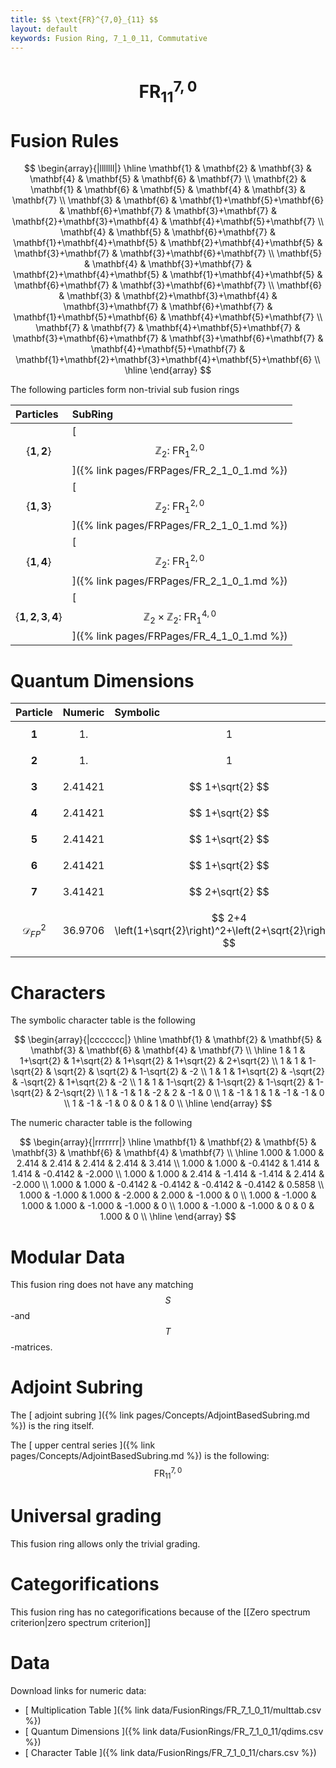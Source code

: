 ```yaml
---
title: $$ \text{FR}^{7,0}_{11} $$
layout: default
keywords: Fusion Ring, 7_1_0_11, Commutative
---
```

# $$ \text{FR}^{7,0}_{11} $$


# Fusion Rules

$$
\begin{array}{|lllllll|}
\hline
 \mathbf{1} & \mathbf{2} & \mathbf{3} & \mathbf{4} & \mathbf{5} & \mathbf{6} & \mathbf{7} \\
 \mathbf{2} & \mathbf{1} & \mathbf{6} & \mathbf{5} & \mathbf{4} & \mathbf{3} & \mathbf{7} \\
 \mathbf{3} & \mathbf{6} & \mathbf{1}+\mathbf{5}+\mathbf{6} & \mathbf{6}+\mathbf{7} & \mathbf{3}+\mathbf{7} & \mathbf{2}+\mathbf{3}+\mathbf{4} & \mathbf{4}+\mathbf{5}+\mathbf{7} \\
 \mathbf{4} & \mathbf{5} & \mathbf{6}+\mathbf{7} & \mathbf{1}+\mathbf{4}+\mathbf{5} & \mathbf{2}+\mathbf{4}+\mathbf{5} & \mathbf{3}+\mathbf{7} & \mathbf{3}+\mathbf{6}+\mathbf{7} \\
 \mathbf{5} & \mathbf{4} & \mathbf{3}+\mathbf{7} & \mathbf{2}+\mathbf{4}+\mathbf{5} & \mathbf{1}+\mathbf{4}+\mathbf{5} & \mathbf{6}+\mathbf{7} & \mathbf{3}+\mathbf{6}+\mathbf{7} \\
 \mathbf{6} & \mathbf{3} & \mathbf{2}+\mathbf{3}+\mathbf{4} & \mathbf{3}+\mathbf{7} & \mathbf{6}+\mathbf{7} & \mathbf{1}+\mathbf{5}+\mathbf{6} & \mathbf{4}+\mathbf{5}+\mathbf{7} \\
 \mathbf{7} & \mathbf{7} & \mathbf{4}+\mathbf{5}+\mathbf{7} & \mathbf{3}+\mathbf{6}+\mathbf{7} & \mathbf{3}+\mathbf{6}+\mathbf{7} & \mathbf{4}+\mathbf{5}+\mathbf{7} & \mathbf{1}+\mathbf{2}+\mathbf{3}+\mathbf{4}+\mathbf{5}+\mathbf{6} \\
\hline
\end{array}
$$


The following particles form non-trivial sub fusion rings

| Particles | SubRing |
| :------ | :------ |
| $$ \{\mathbf{1},\mathbf{2}\} $$ | [ $$ \mathbb{Z}_2:\ \text{FR}^{2,0}_{1} $$ ]({% link pages/FRPages/FR_2_1_0_1.md %}) |
| $$ \{\mathbf{1},\mathbf{3}\} $$ | [ $$ \mathbb{Z}_2:\ \text{FR}^{2,0}_{1} $$ ]({% link pages/FRPages/FR_2_1_0_1.md %}) |
| $$ \{\mathbf{1},\mathbf{4}\} $$ | [ $$ \mathbb{Z}_2:\ \text{FR}^{2,0}_{1} $$ ]({% link pages/FRPages/FR_2_1_0_1.md %}) |
| $$ \{\mathbf{1},\mathbf{2},\mathbf{3},\mathbf{4}\} $$ | [ $$ \mathbb{Z}_2\times \mathbb{Z}_2:\ \text{FR}^{4,0}_{1} $$ ]({% link pages/FRPages/FR_4_1_0_1.md %}) |


# Quantum Dimensions

| Particle | Numeric | Symbolic |
| :------ | :------ | :------ |
| $$ \mathbf{1} $$ | $$ 1. $$ | $$ 1 $$ |
| $$ \mathbf{2} $$ | $$ 1. $$ | $$ 1 $$ |
| $$ \mathbf{3} $$ | $$ 2.41421 $$ | $$ 1+\sqrt{2} $$ |
| $$ \mathbf{4} $$ | $$ 2.41421 $$ | $$ 1+\sqrt{2} $$ |
| $$ \mathbf{5} $$ | $$ 2.41421 $$ | $$ 1+\sqrt{2} $$ |
| $$ \mathbf{6} $$ | $$ 2.41421 $$ | $$ 1+\sqrt{2} $$ |
| $$ \mathbf{7} $$ | $$ 3.41421 $$ | $$ 2+\sqrt{2} $$ |
| $$ \mathcal{D}_{FP}^2 $$ | $$ 36.9706 $$ | $$ 2+4 \left(1+\sqrt{2}\right)^2+\left(2+\sqrt{2}\right)^2 $$ |

# Characters

The symbolic character table is the following

$$
\begin{array}{|ccccccc|}
\hline
 \mathbf{1} & \mathbf{2} & \mathbf{5} & \mathbf{3} & \mathbf{6} & \mathbf{4} & \mathbf{7} \\
\hline
 1 & 1 & 1+\sqrt{2} & 1+\sqrt{2} & 1+\sqrt{2} & 1+\sqrt{2} & 2+\sqrt{2} \\
 1 & 1 & 1-\sqrt{2} & \sqrt{2} & \sqrt{2} & 1-\sqrt{2} & -2 \\
 1 & 1 & 1+\sqrt{2} & -\sqrt{2} & -\sqrt{2} & 1+\sqrt{2} & -2 \\
 1 & 1 & 1-\sqrt{2} & 1-\sqrt{2} & 1-\sqrt{2} & 1-\sqrt{2} & 2-\sqrt{2} \\
 1 & -1 & 1 & -2 & 2 & -1 & 0 \\
 1 & -1 & 1 & 1 & -1 & -1 & 0 \\
 1 & -1 & -1 & 0 & 0 & 1 & 0 \\
\hline
\end{array}
$$

The numeric character table is the following

$$
\begin{array}{|rrrrrrr|}
\hline
 \mathbf{1} & \mathbf{2} & \mathbf{5} & \mathbf{3} & \mathbf{6} & \mathbf{4} & \mathbf{7} \\
\hline
 1.000 & 1.000 & 2.414 & 2.414 & 2.414 & 2.414 & 3.414 \\
 1.000 & 1.000 & -0.4142 & 1.414 & 1.414 & -0.4142 & -2.000 \\
 1.000 & 1.000 & 2.414 & -1.414 & -1.414 & 2.414 & -2.000 \\
 1.000 & 1.000 & -0.4142 & -0.4142 & -0.4142 & -0.4142 & 0.5858 \\
 1.000 & -1.000 & 1.000 & -2.000 & 2.000 & -1.000 & 0 \\
 1.000 & -1.000 & 1.000 & 1.000 & -1.000 & -1.000 & 0 \\
 1.000 & -1.000 & -1.000 & 0 & 0 & 1.000 & 0 \\
\hline
\end{array}
$$

# Modular Data

This fusion ring does not have any matching $$ S $$-and $$ T $$-matrices.

# Adjoint Subring

The [ adjoint subring ]({% link pages/Concepts/AdjointBasedSubring.md %}) is the ring itself.

The [ upper central series ]({% link pages/Concepts/AdjointBasedSubring.md %}) is the following:
$$ \text{FR}^{7,0}_{11} $$

# Universal grading

This fusion ring allows only the trivial grading.

# Categorifications

This fusion ring has no categorifications because of the [[Zero spectrum criterion|zero spectrum criterion]]

# Data

Download links for numeric data:

* [ Multiplication Table ]({% link data/FusionRings/FR_7_1_0_11/multtab.csv %})
* [ Quantum Dimensions ]({% link data/FusionRings/FR_7_1_0_11/qdims.csv %})
* [ Character Table ]({% link data/FusionRings/FR_7_1_0_11/chars.csv %})